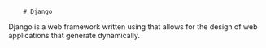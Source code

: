         # Django

Django is a web framework written using that allows for the design of web applications that generate dynamically.

      